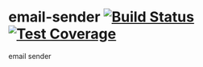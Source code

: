 email-sender [![Build Status](https://travis-ci.org/yinzhiqiang/email-sender.png)](https://travis-ci.org/yinzhiqiang/email-sender) [![Test Coverage](https://coveralls.io/r/yinzhiqiang/email-sender.png)](https://coveralls.io/r/yinzhiqiang/email-sender)
============

email sender
